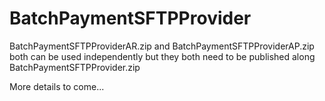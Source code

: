 # BatchPaymentSFTPProvider
BatchPaymentSFTPProviderAR.zip and BatchPaymentSFTPProviderAP.zip both can be used independently but they both need to be published along BatchPaymentSFTPProvider.zip

More details to come...